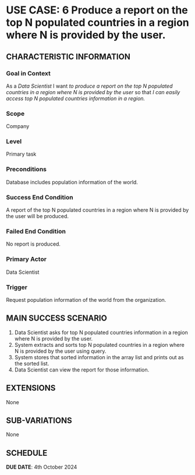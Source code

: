 # USE CASE: 6 Produce a report on the top N populated countries in a region where N is provided by the user.

## CHARACTERISTIC INFORMATION

### Goal in Context

As a *Data Scientist* I want *to produce a report on the top N populated countries in a region where N is provided by the user* so that *I can easily access top N populated countries information in a region.*

### Scope

Company

### Level

Primary task

### Preconditions

Database includes population information of the world.

### Success End Condition

A report of the top N populated countries in a region where N is provided by the user will be produced.

### Failed End Condition

No report is produced.

### Primary Actor

Data Scientist

### Trigger

Request population information of the world from the organization.

## MAIN SUCCESS SCENARIO

1. Data Scientist asks for top N populated countries information in a region where N is provided by the user.
2. System extracts and sorts top N populated countries in a region where N is provided by the user using query.
3. System stores that sorted information in the array list and prints out as the sorted list.
4. Data Scientist can view the report for those information.

## EXTENSIONS

None

## SUB-VARIATIONS

None

## SCHEDULE

**DUE DATE**: 4th October 2024